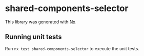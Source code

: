 # shared-components-selector

This library was generated with [Nx](https://nx.dev).

## Running unit tests

Run `nx test shared-components-selector` to execute the unit tests.
